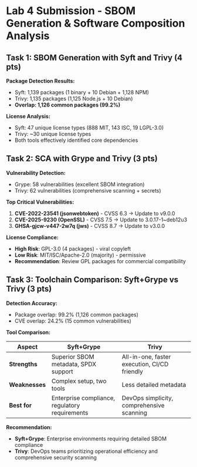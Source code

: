 # Lab 4 Submission - SBOM Generation & Software Composition Analysis

## Task 1: SBOM Generation with Syft and Trivy (4 pts)

**Package Detection Results:**
- Syft: 1,139 packages (1 binary + 10 Debian + 1,128 NPM)
- Trivy: 1,135 packages (1,125 Node.js + 10 Debian)
- **Overlap: 1,126 common packages (99.2%)**

**License Analysis:**
- Syft: 47 unique license types (888 MIT, 143 ISC, 19 LGPL-3.0)
- Trivy: ~30 unique license types
- Both tools effectively identified core dependencies

## Task 2: SCA with Grype and Trivy (3 pts)

**Vulnerability Detection:**
- Grype: 58 vulnerabilities (excellent SBOM integration)
- Trivy: 62 vulnerabilities (comprehensive scanning + secrets)

**Top Critical Vulnerabilities:**
1. **CVE-2022-23541 (jsonwebtoken)** - CVSS 6.3 → Update to v9.0.0
2. **CVE-2025-9230 (OpenSSL)** - CVSS 7.5 → Update to 3.0.17-1~deb12u3
3. **GHSA-gjcw-v447-2w7q (jws)** - CVSS 8.7 → Update to v3.0.0

**License Compliance:**
- **High Risk**: GPL-3.0 (4 packages) - viral copyleft
- **Low Risk**: MIT/ISC/Apache-2.0 (majority) - permissive
- **Recommendation**: Review GPL packages for commercial compatibility

## Task 3: Toolchain Comparison: Syft+Grype vs Trivy (3 pts)

**Detection Accuracy:**
- Package overlap: 99.2% (1,126 common packages)
- CVE overlap: 24.2% (15 common vulnerabilities)

**Tool Comparison:**

| Aspect | Syft+Grype | Trivy |
|--------|------------|-------|
| **Strengths** | Superior SBOM metadata, SPDX support | All-in-one, faster execution, CI/CD friendly |
| **Weaknesses** | Complex setup, two tools | Less detailed metadata |
| **Best for** | Enterprise compliance, regulatory requirements | DevOps simplicity, comprehensive scanning |

**Recommendation:**
- **Syft+Grype**: Enterprise environments requiring detailed SBOM compliance
- **Trivy**: DevOps teams prioritizing operational efficiency and comprehensive security scanning
